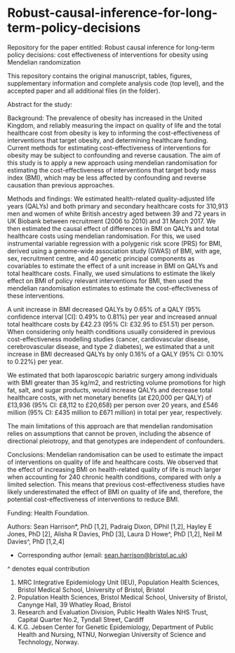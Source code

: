 # Robust-causal-inference-for-long-term-policy-decisions
Repository for the paper entitled: Robust causal inference for long-term policy decisions: cost effectiveness of interventions for obesity using Mendelian randomization

This repository contains the original manuscript, tables, figures, supplementary information and complete analysis code (top level), and the accepted paper and all additional files (in the folder).

Abstract for the study:

Background: The prevalence of obesity has increased in the United Kingdom, and reliably measuring the impact on quality of life and the total healthcare cost from obesity is key to informing the cost-effectiveness of interventions that target obesity, and determining healthcare funding. Current methods for estimating cost-effectiveness of interventions for obesity may be subject to confounding and reverse causation. The aim of this study is to apply a new approach using mendelian randomisation for estimating the cost-effectiveness of interventions that target body mass index (BMI), which may be less affected by confounding and reverse causation than previous approaches.

Methods and findings: We estimated health-related quality-adjusted life years (QALYs) and both primary and secondary healthcare costs for 310,913 men and women of white British ancestry aged between 39 and 72 years in UK Biobank between recruitment (2006 to 2010) and 31 March 2017. We then estimated the causal effect of differences in BMI on QALYs and total healthcare costs using mendelian randomisation. For this, we used instrumental variable regression with a polygenic risk score (PRS) for BMI, derived using a genome-wide association study (GWAS) of BMI, with age, sex, recruitment centre, and 40 genetic principal components as covariables to estimate the effect of a unit increase in BMI on QALYs and total healthcare costs. Finally, we used simulations to estimate the likely effect on BMI of policy relevant interventions for BMI, then used the mendelian randomisation estimates to estimate the cost-effectiveness of these interventions.

A unit increase in BMI decreased QALYs by 0.65% of a QALY (95% confidence interval [CI]: 0.49% to 0.81%) per year and increased annual total healthcare costs by £42.23 (95% CI: £32.95 to £51.51) per person. When considering only health conditions usually considered in previous cost-effectiveness modelling studies (cancer, cardiovascular disease, cerebrovascular disease, and type 2 diabetes), we estimated that a unit increase in BMI decreased QALYs by only 0.16% of a QALY (95% CI: 0.10% to 0.22%) per year.

We estimated that both laparoscopic bariatric surgery among individuals with BMI greater than 35 kg/m2, and restricting volume promotions for high fat, salt, and sugar products, would increase QALYs and decrease total healthcare costs, with net monetary benefits (at £20,000 per QALY) of £13,936 (95% CI: £8,112 to £20,658) per person over 20 years, and £546 million (95% CI: £435 million to £671 million) in total per year, respectively.

The main limitations of this approach are that mendelian randomisation relies on assumptions that cannot be proven, including the absence of directional pleiotropy, and that genotypes are independent of confounders.

Conclusions: Mendelian randomisation can be used to estimate the impact of interventions on quality of life and healthcare costs. We observed that the effect of increasing BMI on health-related quality of life is much larger when accounting for 240 chronic health conditions, compared with only a limited selection. This means that previous cost-effectiveness studies have likely underestimated the effect of BMI on quality of life and, therefore, the potential cost-effectiveness of interventions to reduce BMI.

Funding: Health Foundation.

Authors: Sean Harrison*, PhD [1,2], Padraig Dixon, DPhil [1,2], Hayley E Jones, PhD [2], Alisha R Davies, PhD [3], Laura D Howe^, PhD [1,2], Neil M Davies^, PhD [1,2,4]

* Corresponding author (email: sean.harrison@bristol.ac.uk)

^ denotes equal contribution

1.	MRC Integrative Epidemiology Unit (IEU), Population Health Sciences, Bristol Medical School, University of Bristol, Bristol
2.	Population Health Sciences, Bristol Medical School, University of Bristol, Canynge Hall, 39 Whatley Road, Bristol
3.	Research and Evaluation Division, Public Health Wales NHS Trust, Capital Quarter No.2, Tyndall Street, Cardiff
4.	K.G. Jebsen Center for Genetic Epidemiology, Department of Public Health and Nursing, NTNU, Norwegian University of Science and Technology, Norway.
